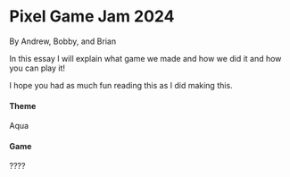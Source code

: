 # Pixel Game Jam 2024
By Andrew, Bobby, and Brian

In this essay I will explain what game we made and how we did it and how you can play it!

I hope you had as much fun reading this as I did making this.

#### Theme
Aqua

#### Game
????

